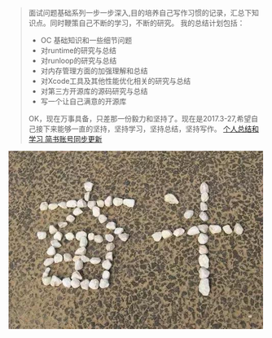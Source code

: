 > 面试问题基础系列一步一步深入,目的培养自己写作习惯的记录，汇总下知识点。同时鞭策自己不断的学习，不断的研究。
> 我的总结计划包括：
> 
>  * OC 基础知识和一些细节问题
>  * 对runtime的研究与总结
>  * 对runloop的研究与总结
>  * 对内存管理方面的加强理解和总结
>  * 对Xcode工具及其他性能优化相关的研究与总结
>  * 对第三方开源库的源码研究与总结
>  * 写一个让自己满意的开源库
>  
> OK，现在万事具备，只差那一份毅力和坚持了。现在是2017.3-27,希望自己接下来能够一直的坚持，坚持学习，坚持总结，坚持写作。
> [个人总结和学习 简书账号同步更新](http://www.jianshu.com/u/4dcb43dfe10e)

![image](https://raw.githubusercontent.com/Light413/images/master/fendou.JPG)

